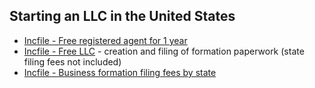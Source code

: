 

## Starting an LLC in the United States

* [Incfile - Free registered agent for 1 year](https://www.incfile.com/manage-your-company/registered-agent)
* [Incfile - Free LLC](https://www.incfile.com/free-llc) - creation and filing of formation paperwork (state filing fees not included)
* [Incfile - Business formation filing fees by state](https://www.incfile.com/state-filing-fees)
